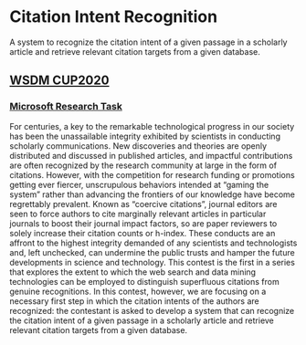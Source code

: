 # Citation Intent Recognition
A system to recognize the citation intent of a given passage in a scholarly article and retrieve relevant citation targets from a given database.

## [WSDM CUP2020](http://www.wsdm-conference.org/2020/wsdm-cup-2020.php)
### [Microsoft Research Task](https://biendata.com/competition/wsdm2020/)
For centuries, a key to the remarkable technological progress in our society has been the unassailable integrity exhibited by scientists in conducting scholarly communications. New discoveries and theories are openly distributed and discussed in published articles, and impactful contributions are often recognized by the research community at large in the form of citations. However, with the competition for research funding or promotions getting ever fiercer, unscrupulous behaviors intended at “gaming the system” rather than advancing the frontiers of our knowledge have become regrettably prevalent. Known as “coercive citations”, journal editors are seen to force authors to cite marginally relevant articles in particular journals to boost their journal impact factors, so are paper reviewers to solely increase their citation counts or h-index. These conducts are an affront to the highest integrity demanded of any scientists and technologists and, left unchecked, can undermine the public trusts and hamper the future developments in science and technology. This contest is the first in a series that explores the extent to which the web search and data mining technologies can be employed to distinguish superfluous citations from genuine recognitions. In this contest, however, we are focusing on a necessary first step in which the citation intents of the authors are recognized: the contestant is asked to develop a system that can recognize the citation intent of a given passage in a scholarly article and retrieve relevant citation targets from a given database.

